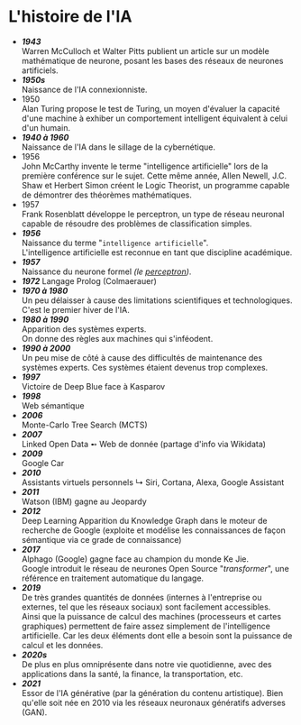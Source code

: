 # **L'histoire de l'IA**

* _**1943**_  
  Warren McCulloch et Walter Pitts publient un article sur un modèle mathématique de neurone, posant les bases des réseaux de neurones artificiels.
* _**1950s**_  
  Naissance de l'IA connexionniste.
* 1950  
  Alan Turing propose le test de Turing, un moyen d'évaluer la capacité d'une machine à exhiber un comportement intelligent équivalent à celui d'un humain.
* _**1940 à 1960**_  
  Naissance de l'IA dans le sillage de la cybernétique.
* 1956  
  John McCarthy invente le terme "intelligence artificielle" lors de la première conférence sur le sujet. Cette même année, Allen Newell, J.C. Shaw et Herbert Simon créent le Logic Theorist, un programme capable de démontrer des théorèmes mathématiques.
* 1957  
  Frank Rosenblatt développe le perceptron, un type de réseau neuronal capable de résoudre des problèmes de classification simples.
* _**1956**_  
  Naissance du terme "`intelligence artificielle`".  
  L'intelligence artificielle est reconnue en tant que discipline académique.
* _**1957**_  
  Naissance du neurone formel _(le [perceptron](/Docs/basics/perceptron))_.
* _**1972**_
  Langage Prolog (Colmaerauer)
* _**1970 à 1980**_  
  Un peu délaisser à cause des limitations scientifiques et technologiques.
  C'est le premier hiver de l'IA.
* _**1980 à 1990**_  
  Apparition des systèmes experts.  
  On donne des règles aux machines qui s'inféodent.  
* _**1990 à 2000**_  
  Un peu mise de côté à cause des difficultés de maintenance des systèmes experts.
  Ces systèmes étaient devenus trop complexes.
* _**1997**_  
  Victoire de Deep Blue face à Kasparov
* _**1998**_  
  Web sémantique
* _**2006**_  
  Monte-Carlo Tree Search (MCTS)
* _**2007**_  
  Linked Open Data ➻ Web de donnée (partage d'info via Wikidata)
* _**2009**_  
  Google Car
* _**2010**_  
  Assistants virtuels personnels
  ↳ Siri, Cortana, Alexa, Google Assistant
* _**2011**_  
  Watson (IBM) gagne au Jeopardy
* _**2012**_  
  Deep Learning
  Apparition du Knowledge Graph dans le moteur de recherche de Google (exploite et modélise les connaissances de façon sémantique via ce grade de connaissance)
* _**2017**_  
  Alphago (Google) gagne face au champion du monde Ke Jie.  
  Google introduit le réseau de neurones Open Source "_transformer_", une référence en traitement automatique du langage.
* _**2019**_  
  De très grandes quantités de données (internes à l'entreprise ou externes, tel que les réseaux sociaux) sont facilement accessibles.  
  Ainsi que la puissance de calcul des machines (processeurs et cartes graphiques) permettent de faire assez simplement de l'intelligence artificielle. Car les deux éléments dont elle a besoin sont la puissance de calcul et les données.  
* _**2020s**_  
  De plus en plus omniprésente dans notre vie quotidienne, avec des applications dans la santé, la finance, la transportation, etc.
* _**2021**_  
  Essor de l'IA générative (par la génération du contenu artistique). Bien qu'elle soit née en 2010 via les réseaux neuronaux génératifs adverses (GAN).